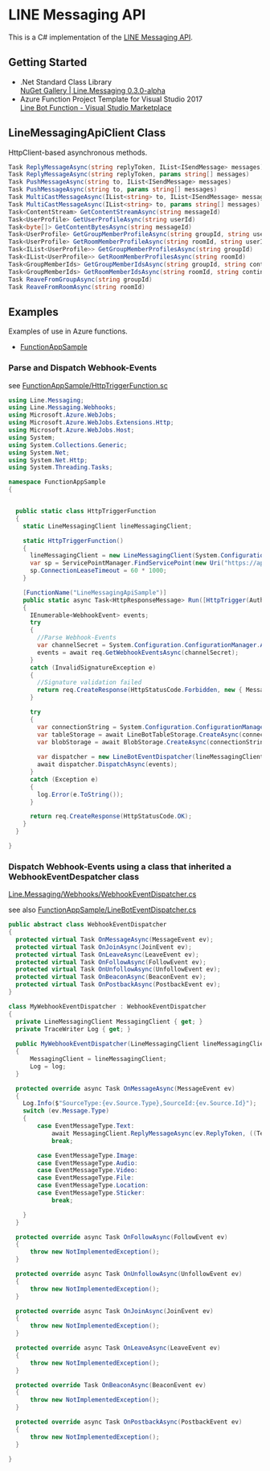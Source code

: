 # LINE Messaging API

This is a C# implementation of the [LINE Messaging API](https://developers.line.me/messaging-api/overview).

## Getting Started
- .Net Standard Class Library   
[NuGet Gallery | Line.Messaging 0.3.0-alpha](https://www.nuget.org/packages/Line.Messaging/0.3.0-alpha)
- Azure Function Project Template for Visual Studio 2017  
[Line Bot Function - Visual Studio Marketplace](https://marketplace.visualstudio.com/items?itemName=pierre3.LineBotFunction)

## LineMessagingApiClient Class

HttpClient-based asynchronous methods.
```cs
Task ReplyMessageAsync(string replyToken, IList<ISendMessage> messages)
Task ReplyMessageAsync(string replyToken, params string[] messages)
Task PushMessageAsync(string to, IList<ISendMessage> messages)
Task PushMessageAsync(string to, params string[] messages)
Task MultiCastMessageAsync(IList<string> to, IList<ISendMessage> messages)
Task MultiCastMessageAsync(IList<string> to, params string[] messages)
Task<ContentStream> GetContentStreamAsync(string messageId)
Task<UserProfile> GetUserProfileAsync(string userId)
Task<byte[]> GetContentBytesAsync(string messageId)
Task<UserProfile> GetGroupMemberProfileAsync(string groupId, string userId)
Task<UserProfile> GetRoomMemberProfileAsync(string roomId, string userId)
Task<IList<UserProfile>> GetGroupMemberProfilesAsync(string groupId)
Task<IList<UserProfile>> GetRoomMemberProfilesAsync(string roomId)
Task<GroupMemberIds> GetGroupMemberIdsAsync(string groupId, string continuationToken)
Task<GroupMemberIds> GetRoomMemberIdsAsync(string roomId, string continuationToken = null)
Task ReaveFromGroupAsync(string groupId)
Task ReaveFromRoomAsync(string roomId)
```


## Examples 

Examples of use in Azure functions. 
- [FunctionAppSample](https://github.com/pierre3/LineMessagingApi/blob/master/FunctionAppSample)

### Parse and Dispatch Webhook-Events

see [FunctionAppSample/HttpTriggerFunction.sc](https://github.com/pierre3/LineMessagingApi/blob/master/FunctionAppSample/HttpTriggerFunction.cs)

```cs
using Line.Messaging;
using Line.Messaging.Webhooks;
using Microsoft.Azure.WebJobs;
using Microsoft.Azure.WebJobs.Extensions.Http;
using Microsoft.Azure.WebJobs.Host;
using System;
using System.Collections.Generic;
using System.Net;
using System.Net.Http;
using System.Threading.Tasks;

namespace FunctionAppSample
{


  public static class HttpTriggerFunction
  {
    static LineMessagingClient lineMessagingClient;

    static HttpTriggerFunction()
    {
      lineMessagingClient = new LineMessagingClient(System.Configuration.ConfigurationManager.AppSettings["ChannelAccessToken"]);
      var sp = ServicePointManager.FindServicePoint(new Uri("https://api.line.me"));
      sp.ConnectionLeaseTimeout = 60 * 1000;
    }

    [FunctionName("LineMessagingApiSample")]
    public static async Task<HttpResponseMessage> Run([HttpTrigger(AuthorizationLevel.Anonymous, "post", Route = null)]HttpRequestMessage req, TraceWriter log)
    {
      IEnumerable<WebhookEvent> events;
      try
      {
        //Parse Webhook-Events
        var channelSecret = System.Configuration.ConfigurationManager.AppSettings["ChannelSecret"];
        events = await req.GetWebhookEventsAsync(channelSecret);
      }
      catch (InvalidSignatureException e)
      {
        //Signature validation failed
        return req.CreateResponse(HttpStatusCode.Forbidden, new { Message = e.Message });
      }

      try
      {
        var connectionString = System.Configuration.ConfigurationManager.AppSettings["AzureWebJobsStorage"];
        var tableStorage = await LineBotTableStorage.CreateAsync(connectionString);
        var blobStorage = await BlobStorage.CreateAsync(connectionString, "linebotcontainer");
        
        var dispatcher = new LineBotEventDispatcher(lineMessagingClient, tableStorage, blobStorage, log);
        await dispatcher.DispatchAsync(events);
      }
      catch (Exception e)
      {
        log.Error(e.ToString());
      }

      return req.CreateResponse(HttpStatusCode.OK);
    }
  }

}
```
### Dispatch Webhook-Events using a class that inherited a WebhookEventDespatcher class
        
[Line.Messaging/Webhooks/WebhookEventDispatcher.cs](https://github.com/pierre3/LineMessagingApi/blob/master/Line.Messaging/Webhooks/WebhookEventDispatcher.cs)   

see also [FunctionAppSample/LineBotEventDispatcher.cs](https://github.com/pierre3/LineMessagingApi/blob/master/FunctionAppSample/LineBotEventDispatcher.cs)
```cs
public abstract class WebhookEventDispatcher
{
  protected virtual Task OnMessageAsync(MessageEvent ev);
  protected virtual Task OnJoinAsync(JoinEvent ev);
  protected virtual Task OnLeaveAsync(LeaveEvent ev);
  protected virtual Task OnFollowAsync(FollowEvent ev);
  protected virtual Task OnUnfollowAsync(UnfollowEvent ev);
  protected virtual Task OnBeaconAsync(BeaconEvent ev);
  protected virtual Task OnPostbackAsync(PostbackEvent ev);
}
```

```cs
class MyWebhookEventDispatcher : WebhookEventDispatcher
{
  private LineMessagingClient MessagingClient { get; }
  private TraceWriter Log { get; }
  
  public MyWebhookEventDispatcher(LineMessagingClient lineMessagingClient,TraceWriter log)
  {
      MessagingClient = lineMessagingClient;
      Log = log;
  }

  protected override async Task OnMessageAsync(MessageEvent ev)
  {
    Log.Info($"SourceType:{ev.Source.Type},SourceId:{ev.Source.Id}");
    switch (ev.Message.Type)
    {
        case EventMessageType.Text:
            await MessagingClient.ReplyMessageAsync(ev.ReplyToken, ((TextEventMessage)ev.Message).Text);
            break;

        case EventMessageType.Image:
        case EventMessageType.Audio:
        case EventMessageType.Video:
        case EventMessageType.File:
        case EventMessageType.Location:
        case EventMessageType.Sticker:
            break;

    }
  }

  protected override async Task OnFollowAsync(FollowEvent ev)
  {
	  throw new NotImplementedException();
  }

  protected override async Task OnUnfollowAsync(UnfollowEvent ev)
  {
	  throw new NotImplementedException();
  }

  protected override async Task OnJoinAsync(JoinEvent ev)
  {
	  throw new NotImplementedException();
  }

  protected override async Task OnLeaveAsync(LeaveEvent ev)
  {
	  throw new NotImplementedException();
  }

  protected override Task OnBeaconAsync(BeaconEvent ev)
  {
	  throw new NotImplementedException();
  }

  protected override async Task OnPostbackAsync(PostbackEvent ev)
  {
	  throw new NotImplementedException();
  }

}
```
